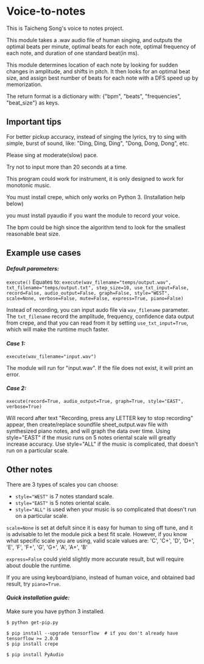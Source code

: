 # **Voice-to-notes**
This is Taicheng Song's voice to notes project.

This module takes a .wav audio file of human singing, and outputs the optimal beats per minute, optimal beats for each note, optimal frequency of each note, and duration of one standard beat(in ms).

This module determines location of each note by looking for sudden changes in amplitude, and shifts in pitch. It then looks for an optimal beat size, and assign best number of beats for each note with a DFS speed up by memorization. 

The return format is a dictionary with: {"bpm", "beats", "frequencies", "beat_size"} as keys.


## **Important tips**
For better pickup accuracy, instead of singing the lyrics, try to sing with simple, burst of sound, like: "Ding, Ding, Ding", "Dong, Dong, Dong", etc. 

Please sing at moderate(slow) pace.

Try not to input more than 20 seconds at a time. 

This program could work for instrument, it is only designed to work for monotonic music. 

You must install crepe, which only works on Python 3. (Installation help below)

you must install pyaudio if you want the module to record your voice.

The bpm could be high since the algorithm tend to look for the smallest reasonable beat size. 


## **Example use cases**
#### *Default parameters:*
`execute()`
Equates to:
`execute(wav_filename="temps/output.wav", txt_filename="temps/output.txt", step_size=10, use_txt_input=False, record=False, audio_output=False, graph=False, style="WEST", scale=None, verbose=False, mute=False, express=True, piano=False)`

Instead of recording, you can input audo file via `wav_filename` parameter. The `txt_filename` record the amplitude, frequency, confidence data output from crepe, and that you can read from it by setting `use_txt_input=True`, which will make the runtime much faster. 


#### *Case 1:*
`execute(wav_filename="input.wav")`

The module will run for "input.wav". If the file does not exist, it will print an error. 


#### *Case 2:*
`execute(record=True, audio_output=True, graph=True, style="EAST", verbose=True)`

Will record after text "Recording, press any LETTER key to stop recording" appear, then create/replace soundfile sheet_output.wav file with synthesized piano notes, and will graph the data over time. Using style="EAST" if the music runs on 5 notes oriental scale will greatly increase accuracy. Use style="ALL" if the music is complicated, that doesn't run on a particular scale. 


## **Other notes**
There are 3 types of scales you can choose:
* `style="WEST"` is 7 notes standard scale.
* `style="EAST"` is 5 notes oriental scale.
* `style="ALL"` is used when your music is so complicated that doesn't run on a particular scale.

`scale=None` is set at defult since it is easy for human to sing off tune, and it is advisable to let the module pick a best fit scale. However, if you know what specific scale you are using, valid scale values are:
'C', 'C+', 'D', 'D+', 'E', 'F', 'F+', 'G', 'G+', 'A', 'A+', 'B'

`express=False` could yield slightly more accurate result, but will require about double the runtime. 

If you are using keyboard/piano, instead of human voice, and obtained bad result, try `piano=True`. 

#### *Quick installation guide:*
Make sure you have python 3 installed.

`$ python get-pip.py`

`$ pip install --upgrade tensorflow  # if you don't already have tensorflow >= 2.0.0`  
`$ pip install crepe`

`$ pip install PyAudio`
